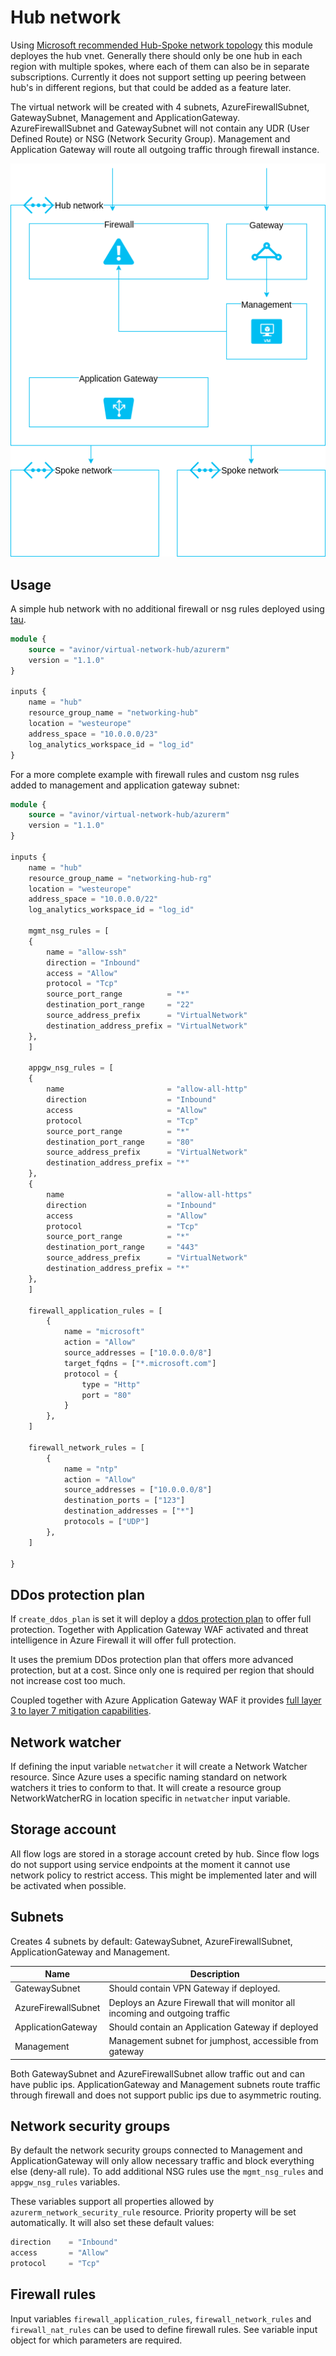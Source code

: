# Hub network

Using [Microsoft recommended Hub-Spoke network topology](https://docs.microsoft.com/en-us/azure/architecture/reference-architectures/hybrid-networking/hub-spoke) this module deployes the hub vnet. Generally there should only be one hub in each region with multiple spokes, where each of them can also be in separate subscriptions. Currently it does not support setting up peering between hub's in different regions, but that could be added as a feature later.

The virtual network will be created with 4 subnets, AzureFirewallSubnet, GatewaySubnet, Management and ApplicationGateway. AzureFirewallSubnet and GatewaySubnet will not contain any UDR (User Defined Route) or NSG (Network Security Group). Management and Application Gateway will route all outgoing traffic through firewall instance.

![hub topology](images/hub-network.png)

## Usage

A simple hub network with no additional firewall or nsg rules deployed using [tau](https://github.com/avinor/tau).

```terraform
module {
    source = "avinor/virtual-network-hub/azurerm"
    version = "1.1.0"
}

inputs {
    name = "hub"
    resource_group_name = "networking-hub"
    location = "westeurope"
    address_space = "10.0.0.0/23"
    log_analytics_workspace_id = "log_id"
}
```

For a more complete example with firewall rules and custom nsg rules added to management and application gateway subnet:

```terraform
module {
    source = "avinor/virtual-network-hub/azurerm"
    version = "1.1.0"
}

inputs {
    name = "hub"
    resource_group_name = "networking-hub-rg"
    location = "westeurope"
    address_space = "10.0.0.0/22"
    log_analytics_workspace_id = "log_id"

    mgmt_nsg_rules = [
    {
        name = "allow-ssh"
        direction = "Inbound"
        access = "Allow"
        protocol = "Tcp"
        source_port_range          = "*"
        destination_port_range     = "22"
        source_address_prefix      = "VirtualNetwork"
        destination_address_prefix = "VirtualNetwork"
    },
    ]

    appgw_nsg_rules = [
    {
        name                       = "allow-all-http"
        direction                  = "Inbound"
        access                     = "Allow"
        protocol                   = "Tcp"
        source_port_range          = "*"
        destination_port_range     = "80"
        source_address_prefix      = "VirtualNetwork"
        destination_address_prefix = "*"
    },
    {
        name                       = "allow-all-https"
        direction                  = "Inbound"
        access                     = "Allow"
        protocol                   = "Tcp"
        source_port_range          = "*"
        destination_port_range     = "443"
        source_address_prefix      = "VirtualNetwork"
        destination_address_prefix = "*"
    },
    ]

    firewall_application_rules = [
        {
            name = "microsoft"
            action = "Allow"
            source_addresses = ["10.0.0.0/8"]
            target_fqdns = ["*.microsoft.com"]
            protocol = {
                type = "Http"
                port = "80"
            }
        },
    ]

    firewall_network_rules = [
        {
            name = "ntp"
            action = "Allow"
            source_addresses = ["10.0.0.0/8"]
            destination_ports = ["123"]
            destination_addresses = ["*"]
            protocols = ["UDP"]
        },
    ]

}
```

## DDos protection plan

If `create_ddos_plan` is set it will deploy a [ddos protection plan](https://docs.microsoft.com/en-us/azure/virtual-network/ddos-protection-overview) to offer full protection. Together with Application Gateway WAF activated and threat intelligence in Azure Firewall it will offer full protection.

It uses the premium DDos protection plan that offers more advanced protection, but at a cost. Since only one is required per region that should not increase cost too much.

Coupled together with Azure Application Gateway WAF it provides [full layer 3 to layer 7 mitigation capabilities](https://docs.microsoft.com/en-us/azure/virtual-network/ddos-protection-overview#types-of-ddos-attacks-that-ddos-protection-standard-mitigates).

## Network watcher

If defining the input variable `netwatcher` it will create a Network Watcher resource. Since Azure uses a specific naming standard on network watchers it tries to conform to that. It will create a resource group NetworkWatcherRG in location specific in `netwatcher` input variable.

## Storage account

All flow logs are stored in a storage account creted by hub. Since flow logs do not support using service endpoints at the moment it cannot use network policy to restrict access. This might be implemented later and will be activated when possible.

## Subnets

Creates 4 subnets by default: GatewaySubnet, AzureFirewallSubnet, ApplicationGateway and Management.

| Name                 | Description |
|----------------------|-------------|
| GatewaySubnet        | Should contain VPN Gateway if deployed.
| AzureFirewallSubnet  | Deploys an Azure Firewall that will monitor all incoming and outgoing traffic
| ApplicationGateway   | Should contain an Application Gateway if deployed
| Management           | Management subnet for jumphost, accessible from gateway

Both GatewaySubnet and AzureFirewallSubnet allow traffic out and can have public ips. ApplicationGateway and Management subnets route traffic through firewall and does not support public ips due to asymmetric routing.

## Network security groups

By default the network security groups connected to Management and ApplicationGateway will only allow necessary traffic and block everything else (deny-all rule). To add additional NSG rules use the `mgmt_nsg_rules` and `appgw_nsg_rules` variables.

These variables support all properties allowed by `azurerm_network_security_rule` resource. Priority property will be set automatically. It will also set these default values:

```terraform
direction    = "Inbound"
access       = "Allow"
protocol     = "Tcp"
```

## Firewall rules

Input variables `firewall_application_rules`, `firewall_network_rules` and `firewall_nat_rules` can be used to define firewall rules. See variable input object for which parameters are required.

